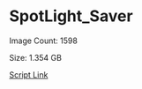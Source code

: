 # SpotLight_Saver

Image Count: 1598

Size: 1.354 GB

[Script Link](https://github.com/liuyal/Archive/blob/master/Python/Utilities/Miscellaneous/spotlight_saver.py)